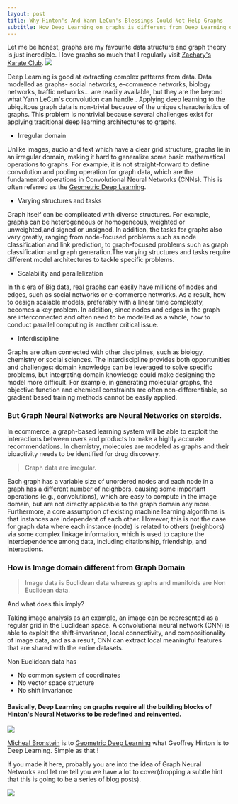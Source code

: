```yaml
---
layout: post
title: Why Hinton's And Yann LeCun's Blessings Could Not Help Graphs
subtitle: How Deep Learning on graphs is different from Deep Learning on images.
---
```


Let me be honest, graphs are my favourite data structure and graph theory is just incredible. I love graphs so much that I regularly visit [Zachary's Karate Club](https://en.wikipedia.org/wiki/Zachary%27s_karate_club).
![](http://tkipf.github.io/graph-convolutional-networks/images/karate.png)


Deep Learning is good at extracting complex patterns from data. Data modelled as graphs- social networks, e-commerce networks, biology networks, traffic networks... are readily available, but they are the beyond what Yann LeCun's convolution can handle . Applying deep learning to the ubiquitous graph data is non-trivial because of the unique characteristics of graphs. This problem is nontrivial because several challenges exist for applying traditional deep learning architectures to graphs.

* Irregular domain

Unlike images, audio and text which have a clear grid structure, graphs lie in an irregular domain, making it hard to generalize some basic mathematical operations to graphs. For example, it is not straight-forward to define convolution and pooling operation for graph data, which are the fundamental operations in Convolutional Neural Networks (CNNs). This is often referred as the [Geometric Deep Learning](http://geometricdeeplearning.com/).

* Varying structures and tasks

Graph itself can be complicated with diverse structures. For example, graphs can be heterogeneous or homogeneous, weighted or unweighted,and signed or unsigned. In addition, the tasks for graphs also vary greatly, ranging from node-focused problems such as node classification and link prediction, to graph-focused problems such as graph classification and graph generation.The varying structures and tasks require different model architectures to tackle specific problems.

* Scalability and parallelization

In this era of Big data, real graphs can easily have millions of nodes and edges, such as social networks or e-commerce networks. As a result, how to design scalable models, preferably with a linear time complexity, becomes a key problem. In addition, since nodes and edges in the graph are interconnected and often need to be modelled as a whole, how to conduct parallel computing is another critical issue.

* Interdiscipline

Graphs are often connected with other disciplines, such as biology, chemistry or social sciences. The interdiscipline provides both opportunities and challenges: domain knowledge can be leveraged to solve specific problems, but integrating domain knowledge could make designing the model more difficult. For example, in generating molecular graphs, the objective function and chemical constraints are often non-differentiable, so gradient based training methods cannot be easily applied.

 
### But Graph Neural Networks are Neural Networks on steroids.
In ecommerce, a graph-based learning system will be able to exploit the interactions between users and products to make a highly accurate recommendations. In chemistry, molecules are modeled as graphs and their bioactivity needs to be identified for drug discovery. 


> Graph data are irregular.

Each graph has a variable size of unordered nodes and each node in a graph has a different number of neighbors, causing some important operations (e.g., convolutions), which are easy to compute in the image domain, but are not directly applicable to the graph domain any more. Furthermore, a core assumption of existing machine learning algorithms is that instances are independent of each other. However, this is not the case for graph data where each instance (node) is related to others (neighbors) via some complex linkage information, which is used to capture the interdependence among data, including citationship, friendship, and interactions.


### How is Image domain different from Graph Domain
> Image data is Euclidean data whereas graphs and manifolds are Non Euclidean data.

And what does this imply?

Taking image analysis as an example, an image can be represented as a regular grid in the Euclidean space. A convolutional neural network (CNN) is able to exploit the shift-invariance, local connectivity, and compositionality of image data, and as a result, CNN can extract local meaningful features that are shared with the entire datasets.

Non Euclidean data has
* No common system of coordinates
* No vector space structure
* No shift invariance


#### Basically, Deep Learning on graphs require all the building blocks of Hinton's Neural Networks to be redefined and reinvented.

![](https://i.ibb.co/tCJ3j77/Screenshot-86.png)

[Micheal Bronstein](https://people.lu.usi.ch/bronstem/) is to [Geometric Deep Learning](https://www.youtube.com/watch?v=ptcBmEHDWds) what Geoffrey Hinton is to Deep Learning. Simple as that !

If you made it here, probably you are into the idea of Graph Neural Networks and let me tell you we have a lot to cover(dropping a subtle hint that this is going to be a series of blog posts). 

![](https://i.ibb.co/g7JFYFr/Screenshot-89.png)

